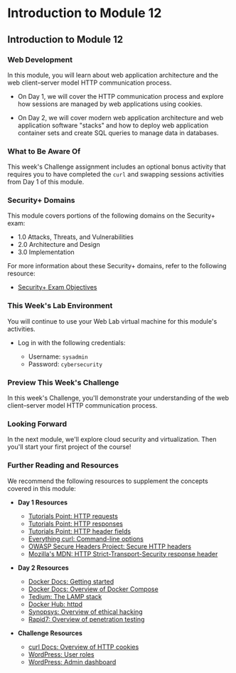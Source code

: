 # Introduction to Module 12

## Introduction to Module 12

### Web Development

In this module, you will learn about web application architecture and the web client&ndash;server model HTTP communication process.

- On Day 1, we will cover the HTTP communication process and explore how sessions are managed by web applications using cookies.

- On Day 2, we will cover modern web application architecture and web application software "stacks" and how to deploy web application container sets and create SQL queries to manage data in databases.

### What to Be Aware Of

This week's Challenge assignment includes an optional bonus activity that requires you to have completed the `curl` and swapping sessions activities from Day 1 of this module.

### Security+ Domains

This module covers portions of the following domains on the Security+ exam:

- 1.0 Attacks, Threats, and Vulnerabilities 
- 2.0 Architecture and Design 
- 3.0 Implementation

For more information about these Security+ domains, refer to the following resource: 
- [Security+ Exam Objectives](https://comptiacdn.azureedge.net/webcontent/docs/default-source/exam-objectives/comptia-security-sy0-601-exam-objectives-(2-0).pdf?sfvrsn=8c5889ff_2)

### This Week's Lab Environment

You will continue to use your Web Lab virtual machine for this module's activities.

- Log in with the following credentials:
  
  - Username: `sysadmin`
  - Password: `cybersecurity`
  
### Preview This Week's Challenge

In this week's Challenge, you'll demonstrate your understanding of the web client&ndash;server model HTTP communication process.

### Looking Forward

In the next module, we'll explore cloud security and virtualization. Then you'll start your first project of the course!

### Further Reading and Resources

We recommend the following resources to supplement the concepts covered in this module:

- **Day 1 Resources**

  - [Tutorials Point: HTTP requests](https://www.tutorialspoint.com/http/http_requests.htm)
  - [Tutorials Point: HTTP responses](https://www.tutorialspoint.com/http/http_responses.htm)
  - [Tutorials Point: HTTP header fields](https://www.tutorialspoint.com/http/http_header_fields.htm)
  - [Everything curl: Command-line options](https://ec.haxx.se/cmdline/cmdline-options)
  - [OWASP Secure Headers Project: Secure HTTP headers](https://owasp.org/www-project-secure-headers/)
  - [Mozilla's MDN: HTTP Strict-Transport-Security response header](https://developer.mozilla.org/en-US/docs/Web/HTTP/Headers/Strict-Transport-Security)

- **Day 2 Resources**

  - [Docker Docs: Getting started](https://docs.docker.com/get-started/)
  - [Docker Docs: Overview of Docker Compose](https://docs.docker.com/compose/)
  - [Tedium: The LAMP stack](https://tedium.co/2019/10/01/lamp-stack-php-mysql-apache-history/)
  - [Docker Hub: httpd](https://hub.docker.com/_/httpd)
  - [Synopsys: Overview of ethical hacking](https://www.synopsys.com/glossary/what-is-ethical-hacking.html)
  - [Rapid7: Overview of penetration testing](https://www.rapid7.com/fundamentals/penetration-testing/)

- **Challenge Resources**

  - [curl Docs: Overview of HTTP cookies](https://curl.haxx.se/docs/http-cookies.html)
  - [WordPress: User roles](https://wordpress.com/support/user-roles/#list-of-user-roles)
  - [WordPress: Admin dashboard](https://wordpress.com/support/dashboard/)
